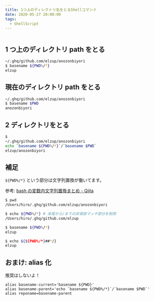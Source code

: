 ```yaml
---
title: 1つ上のディレクトリ名をとるShellコマンド
date: 2020-05-27 20:00:00
tags:
  - ShellScript
---
```


```toc

```

## 1 つ上のディレクトリ path をとる

```sh
~/.ghq/github.com/elzup/anozonbiyori
$ basename ${PWD%/*}
elzup
```

## 現在のディレクトリ path をとる

```sh
~/.ghq/github.com/elzup/anozonbiyori
$ basename $PWD
anozonbiyori
```

## 2 ディレクトリをとる

```sh
$
~/.ghq/github.com/elzup/anozonbiyori
echo `basename ${PWD%/*}`/`basename $PWD`
elzup/anozonbiyori
```

## 補足

`${PWD%/*}` という部分は文字列置換が働いてます。

参考: [bash の変数内文字列置換まとめ \- Qiita](https://qiita.com/aosho235/items/c36568830a8d47288284)

```sh
$ pwd
/Users/hiro/.ghq/github.com/elzup/anozonbiyori

$ echo ${PWD%/*} # 末尾から/までの非貪欲マッチ部分を削除
/Users/hiro/.ghq/github.com/elzup

$ basename ${PWD%/*}
elzup

$ echo ${${PWD%/*}##*/}
elzup
```

## おまけ: alias 化

推奨はしないよ！

```sh:title=.zshrc
alias basename-current='basename ${PWD}'
alias basename-parent='echo `basename ${PWD%/*}`/`basename $PWD`'
alias reponame=basename-parent
```

